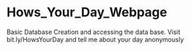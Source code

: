 # Hows_Your_Day_Webpage
 Basic Database Creation and accessing the data base. Visit bit.ly/HowsYourDay and tell me about your day anonymously
